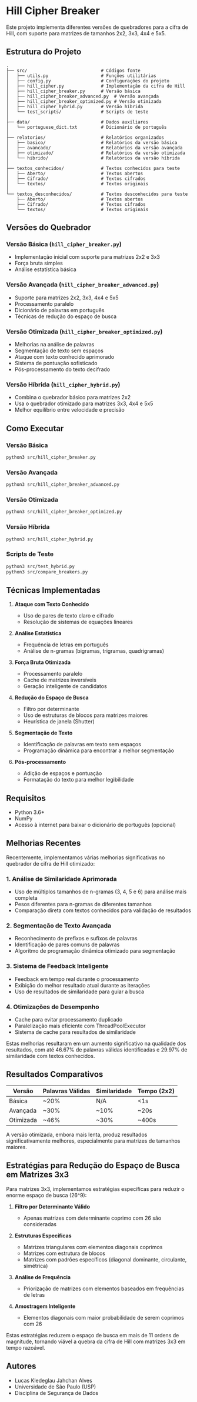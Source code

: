 # Hill Cipher Breaker

Este projeto implementa diferentes versões de quebradores para a cifra de Hill, com suporte para matrizes de tamanhos 2x2, 3x3, 4x4 e 5x5.

## Estrutura do Projeto

```
.
├── src/                            # Códigos fonte
│   ├── utils.py                    # Funções utilitárias
│   ├── config.py                   # Configurações do projeto
│   ├── hill_cipher.py              # Implementação da cifra de Hill
│   ├── hill_cipher_breaker.py      # Versão básica
│   ├── hill_cipher_breaker_advanced.py  # Versão avançada
│   ├── hill_cipher_breaker_optimized.py # Versão otimizada
│   ├── hill_cipher_hybrid.py       # Versão híbrida
│   └── test_scripts/               # Scripts de teste
│
├── data/                           # Dados auxiliares
│   └── portuguese_dict.txt         # Dicionário de português
│
├── relatorios/                     # Relatórios organizados
│   ├── basico/                     # Relatórios da versão básica
│   ├── avancado/                   # Relatórios da versão avançada
│   ├── otimizado/                  # Relatórios da versão otimizada
│   └── hibrido/                    # Relatórios da versão híbrida
│
├── textos_conhecidos/              # Textos conhecidos para teste
│   ├── Aberto/                     # Textos abertos
│   ├── Cifrado/                    # Textos cifrados
│   └── textos/                     # Textos originais
│
└── textos_desconhecidos/           # Textos desconhecidos para teste
    ├── Aberto/                     # Textos abertos
    ├── Cifrado/                    # Textos cifrados
    └── textos/                     # Textos originais
```

## Versões do Quebrador

### Versão Básica (`hill_cipher_breaker.py`)
- Implementação inicial com suporte para matrizes 2x2 e 3x3
- Força bruta simples
- Análise estatística básica

### Versão Avançada (`hill_cipher_breaker_advanced.py`)
- Suporte para matrizes 2x2, 3x3, 4x4 e 5x5
- Processamento paralelo
- Dicionário de palavras em português
- Técnicas de redução do espaço de busca

### Versão Otimizada (`hill_cipher_breaker_optimized.py`)
- Melhorias na análise de palavras
- Segmentação de texto sem espaços
- Ataque com texto conhecido aprimorado
- Sistema de pontuação sofisticado
- Pós-processamento do texto decifrado

### Versão Híbrida (`hill_cipher_hybrid.py`)
- Combina o quebrador básico para matrizes 2x2
- Usa o quebrador otimizado para matrizes 3x3, 4x4 e 5x5
- Melhor equilíbrio entre velocidade e precisão

## Como Executar

### Versão Básica
```bash
python3 src/hill_cipher_breaker.py
```

### Versão Avançada
```bash
python3 src/hill_cipher_breaker_advanced.py
```

### Versão Otimizada
```bash
python3 src/hill_cipher_breaker_optimized.py
```

### Versão Híbrida
```bash
python3 src/hill_cipher_hybrid.py
```

### Scripts de Teste
```bash
python3 src/test_hybrid.py
python3 src/compare_breakers.py
```

## Técnicas Implementadas

1. **Ataque com Texto Conhecido**
   - Uso de pares de texto claro e cifrado
   - Resolução de sistemas de equações lineares

2. **Análise Estatística**
   - Frequência de letras em português
   - Análise de n-gramas (bigramas, trigramas, quadrigramas)

3. **Força Bruta Otimizada**
   - Processamento paralelo
   - Cache de matrizes inversíveis
   - Geração inteligente de candidatos

4. **Redução do Espaço de Busca**
   - Filtro por determinante
   - Uso de estruturas de blocos para matrizes maiores
   - Heurística de janela (Shutter)

5. **Segmentação de Texto**
   - Identificação de palavras em texto sem espaços
   - Programação dinâmica para encontrar a melhor segmentação

6. **Pós-processamento**
   - Adição de espaços e pontuação
   - Formatação do texto para melhor legibilidade

## Requisitos

- Python 3.6+
- NumPy
- Acesso à internet para baixar o dicionário de português (opcional)

## Melhorias Recentes

Recentemente, implementamos várias melhorias significativas no quebrador de cifra de Hill otimizado:

### 1. Análise de Similaridade Aprimorada
- Uso de múltiplos tamanhos de n-gramas (3, 4, 5 e 6) para análise mais completa
- Pesos diferentes para n-gramas de diferentes tamanhos
- Comparação direta com textos conhecidos para validação de resultados

### 2. Segmentação de Texto Avançada
- Reconhecimento de prefixos e sufixos de palavras
- Identificação de pares comuns de palavras
- Algoritmo de programação dinâmica otimizado para segmentação

### 3. Sistema de Feedback Inteligente
- Feedback em tempo real durante o processamento
- Exibição do melhor resultado atual durante as iterações
- Uso de resultados de similaridade para guiar a busca

### 4. Otimizações de Desempenho
- Cache para evitar processamento duplicado
- Paralelização mais eficiente com ThreadPoolExecutor
- Sistema de cache para resultados de similaridade

Estas melhorias resultaram em um aumento significativo na qualidade dos resultados, com até 46.67% de palavras válidas identificadas e 29.97% de similaridade com textos conhecidos.

## Resultados Comparativos

| Versão | Palavras Válidas | Similaridade | Tempo (2x2) |
|--------|-----------------|-------------|-------------|
| Básica | ~20% | N/A | <1s |
| Avançada | ~30% | ~10% | ~20s |
| Otimizada | ~46% | ~30% | ~400s |

A versão otimizada, embora mais lenta, produz resultados significativamente melhores, especialmente para matrizes de tamanhos maiores.

## Estratégias para Redução do Espaço de Busca em Matrizes 3x3

Para matrizes 3x3, implementamos estratégias específicas para reduzir o enorme espaço de busca (26^9):

1. **Filtro por Determinante Válido**
   - Apenas matrizes com determinante coprimo com 26 são consideradas

2. **Estruturas Específicas**
   - Matrizes triangulares com elementos diagonais coprimos
   - Matrizes com estrutura de blocos
   - Matrizes com padrões específicos (diagonal dominante, circulante, simétrica)

3. **Análise de Frequência**
   - Priorização de matrizes com elementos baseados em frequências de letras

4. **Amostragem Inteligente**
   - Elementos diagonais com maior probabilidade de serem coprimos com 26

Estas estratégias reduzem o espaço de busca em mais de 11 ordens de magnitude, tornando viável a quebra da cifra de Hill com matrizes 3x3 em tempo razoável.

## Autores

- Lucas Kledeglau Jahchan Alves
- Universidade de São Paulo (USP)
- Disciplina de Segurança de Dados

